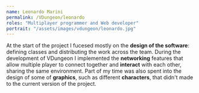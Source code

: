 ```yaml
---
name: Leonardo Marini
permalink: /VDungeon/leonardo
roles: "Multiplayer programmer and Web developer"
portrait: "/assets/images/vdungeon/leonardo.jpg"
---
```


At the start of the project I fucesed mostly on the **design of the software**: defining classes and distributing the work across the team. During the development 
of VDungeon I implemented the **networking** features that allow multiple player to connect together and **interact** with each other, sharing the same environment.
Part of my time was also spent into the design of some of **graphics**, such as different **characters**, that didn't made to the current version of the project.

